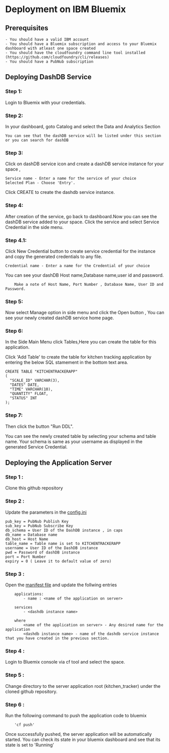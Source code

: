 # Deployment on IBM Bluemix

## Prerequisites

    - You should have a valid IBM account
    - You should have a Bluemix subscription and access to your Bluemix dashboard with atleast one space created
    - You should have the cloudfoundry command line tool installed
    (https://github.com/cloudfoundry/cli/releases)
    - You should have a PubNub subscription

## Deploying DashDB Service

### Step 1: 
Login to Bluemix with your credentials.

### Step 2: 
In your dashboard, goto Catalog and select the Data and Analytics Section
			
	You can see that the dashDB service will be listed under this section or you can search for dashDB 

### Step 3: 
Click on dashDB service icon and create a dashDB service instance for your space ,
		
	Service name - Enter a name for the service of your choice
	Selected Plan - Choose 'Entry'.

Click CREATE to create the dashdb service instance.

### Step 4: 
After creation of the service, go back to dashboard.Now you can see the dashDB service added to your space. Click the service and select Service Credential in the side menu.

### Step 4.1: 
Click New Credential button to create service credential for the instance and copy the generated credentials to any file.

	Credential name - Enter a name for the Credential of your choice

You can see your dashDB Host name,Database name,user id and password.

    	Make a note of Host Name, Port Number , Database Name, User ID and Password.

### Step 5: 
Now select Manage option in side menu and click the Open button , You can see your newly created dashDB service home page.

### Step 6: 
In the Side Main Menu click Tables,Here you can create the table for this application.

Click 'Add Table' to create the table for kitchen tracking application by entering the below SQL stamement in the bottom text area.
		
    CREATE TABLE "KITCHENTRACKERAPP" 
    (
      "SCALE_ID" VARCHAR(3),
      "DATES" DATE,
      "TIME" VARCHAR(10),
      "QUANTITY" FLOAT,
      "STATUS" INT 
    );



### Step 7: 
Then click the button "Run DDL".

You can see the newly created table by selecting your schema and table name. Your schema is same as your username as displayed in the generated Service Credential.


## Deploying the Application Server

### Step 1 : 
Clone this github repository

### Step 2 : 
Update the parameters in the [config.ini](kitchen_tracker/config.ini)

	pub_key = PubNub Publish Key
	sub_key = PubNub Subscribe Key
	db_schema = User ID of the DashDB instance , in caps
	db_name = Database name
	db_host = Host Name
	table_name = Table name is set to KITCHENTRACKERAPP
	username = User ID of the DashDB instance
	pwd = Password of dashDB instance
	port = Port Number
	expiry = 0 ( Leave it to default value of zero)
	

### Step 3 : 
Open the [manifest file](https://github.com/shyampurk/kitchen-tracker/blob/master/kitchen_tracker/manifest.yml) and update the follwing entries

		applications:
			- name : <name of the application on server>
	
		services
			- <dashdb instance name>

		where 
			<name of the application on server> - Any desired name for the application
			<dashdb instance name> - name of the dashdb service instance that you have created in the previous section.


### Step 4 : 
Login to Bluemix console via cf tool and select the space.

### Step 5 : 
Change directory to the server application root (kitchen_tracker) under the cloned github repository.

### Step 6 : 
Run the following command to push the application code to bluemix

		'cf push' 

Once successfully pushed, the server application will be automatically started. You can check its state in your bluemix dashboard and see that its state is set to 'Running'

